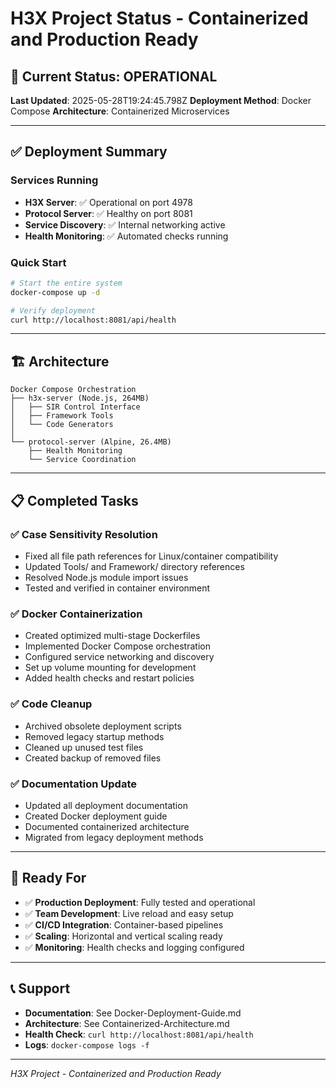 # H3X Project Status - Containerized and Production Ready

## 🎯 Current Status: OPERATIONAL

**Last Updated**: 2025-05-28T19:24:45.798Z
**Deployment Method**: Docker Compose
**Architecture**: Containerized Microservices

---

## ✅ Deployment Summary

### Services Running

- **H3X Server**: ✅ Operational on port 4978
- **Protocol Server**: ✅ Healthy on port 8081
- **Service Discovery**: ✅ Internal networking active
- **Health Monitoring**: ✅ Automated checks running

### Quick Start

```bash
# Start the entire system
docker-compose up -d

# Verify deployment
curl http://localhost:8081/api/health
```

---

## 🏗️ Architecture

```
Docker Compose Orchestration
├── h3x-server (Node.js, 264MB)
│   ├── SIR Control Interface
│   ├── Framework Tools
│   └── Code Generators
│
└── protocol-server (Alpine, 26.4MB)
    ├── Health Monitoring
    └── Service Coordination
```

---

## 📋 Completed Tasks

### ✅ Case Sensitivity Resolution

- Fixed all file path references for Linux/container compatibility
- Updated Tools/ and Framework/ directory references
- Resolved Node.js module import issues
- Tested and verified in container environment

### ✅ Docker Containerization

- Created optimized multi-stage Dockerfiles
- Implemented Docker Compose orchestration
- Configured service networking and discovery
- Set up volume mounting for development
- Added health checks and restart policies

### ✅ Code Cleanup

- Archived obsolete deployment scripts
- Removed legacy startup methods
- Cleaned up unused test files
- Created backup of removed files

### ✅ Documentation Update

- Updated all deployment documentation
- Created Docker deployment guide
- Documented containerized architecture
- Migrated from legacy deployment methods

---

## 🚀 Ready For

- ✅ **Production Deployment**: Fully tested and operational
- ✅ **Team Development**: Live reload and easy setup
- ✅ **CI/CD Integration**: Container-based pipelines
- ✅ **Scaling**: Horizontal and vertical scaling ready
- ✅ **Monitoring**: Health checks and logging configured

---

## 📞 Support

- **Documentation**: See Docker-Deployment-Guide.md
- **Architecture**: See Containerized-Architecture.md
- **Health Check**: `curl http://localhost:8081/api/health`
- **Logs**: `docker-compose logs -f`

---

_H3X Project - Containerized and Production Ready_
